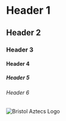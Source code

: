 # Header 1
## Header 2
### Header 3
#### Header 4
##### Header 5
###### Header 6

![Bristol Aztecs Logo](https://en.wikipedia.org/wiki/File:BristolAztecsLogo.jpg)
